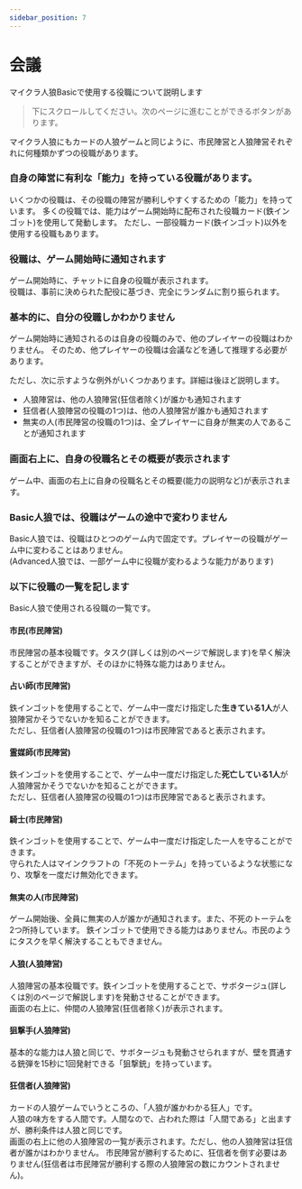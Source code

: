 ```yaml
---
sidebar_position: 7
---
```


# 会議

マイクラ人狼Basicで使用する役職について説明します

> 下にスクロールしてください。次のページに進むことができるボタンがあります。

マイクラ人狼にもカードの人狼ゲームと同じように、市民陣営と人狼陣営それぞれに何種類かずつの役職があります。

### 自身の陣営に有利な「能力」を持っている役職があります。

いくつかの役職は、その役職の陣営が勝利しやすくするための「能力」を持っています。
多くの役職では、能力はゲーム開始時に配布された役職カード(鉄インゴット)を使用して発動します。
ただし、一部役職カード(鉄インゴット)以外を使用する役職もあります。

### 役職は、ゲーム開始時に通知されます

ゲーム開始時に、チャットに自身の役職が表示されます。  
役職は、事前に決められた配役に基づき、完全にランダムに割り振られます。

### 基本的に、自分の役職しかわかりません

ゲーム開始時に通知されるのは自身の役職のみで、他のプレイヤーの役職はわかりません。
そのため、他プレイヤーの役職は会議などを通して推理する必要があります。  

ただし、次に示すような例外がいくつかあります。詳細は後ほど説明します。
 - 人狼陣営は、他の人狼陣営(狂信者除く)が誰かも通知されます
 - 狂信者(人狼陣営の役職の1つ)は、他の人狼陣営が誰かも通知されます
 - 無実の人(市民陣営の役職の1つ)は、全プレイヤーに自身が無実の人であることが通知されます

### 画面右上に、自身の役職名とその概要が表示されます

ゲーム中、画面の右上に自身の役職名とその概要(能力の説明など)が表示されます。

### Basic人狼では、役職はゲームの途中で変わりません

Basic人狼では、役職はひとつのゲーム内で固定です。プレイヤーの役職がゲーム中に変わることはありません。  
(Advanced人狼では、一部ゲーム中に役職が変わるような能力があります)

### 以下に役職の一覧を記します

Basic人狼で使用される役職の一覧です。

#### 市民(市民陣営)

市民陣営の基本役職です。タスク(詳しくは別のページで解説します)を早く解決することができますが、そのほかに特殊な能力はありません。

#### 占い師(市民陣営)

鉄インゴットを使用することで、ゲーム中一度だけ指定した**生きている1人**が人狼陣営かそうでないかを知ることができます。  
ただし、狂信者(人狼陣営の役職の1つ)は市民陣営であると表示されます。

#### 霊媒師(市民陣営)

鉄インゴットを使用することで、ゲーム中一度だけ指定した**死亡している1人**が人狼陣営かそうでないかを知ることができます。  
ただし、狂信者(人狼陣営の役職の1つ)は市民陣営であると表示されます。

#### 騎士(市民陣営)

鉄インゴットを使用することで、ゲーム中一度だけ指定した一人を守ることができます。  
守られた人はマインクラフトの「不死のトーテム」を持っているような状態になり、攻撃を一度だけ無効化できます。

#### 無実の人(市民陣営)

ゲーム開始後、全員に無実の人が誰かが通知されます。また、不死のトーテムを2つ所持しています。
鉄インゴットで使用できる能力はありません。市民のようにタスクを早く解決することもできません。

#### 人狼(人狼陣営)

人狼陣営の基本役職です。鉄インゴットを使用することで、サボタージュ(詳しくは別のページで解説します)を発動させることができます。  
画面の右上に、仲間の人狼陣営(狂信者除く)が表示されます。

#### 狙撃手(人狼陣営)

基本的な能力は人狼と同じで、サボタージュも発動させられますが、壁を貫通する銃弾を15秒に1回発射できる「狙撃銃」を持っています。

#### 狂信者(人狼陣営)

カードの人狼ゲームでいうところの、「人狼が誰かわかる狂人」です。  
人狼の味方をする人間です。人間なので、占われた際は「人間である」と出ますが、勝利条件は人狼と同じです。  
画面の右上に他の人狼陣営の一覧が表示されます。ただし、他の人狼陣営は狂信者が誰かはわかりません。
市民陣営が勝利するために、狂信者を倒す必要はありません(狂信者は市民陣営が勝利する際の人狼陣営の数にカウントされません)。